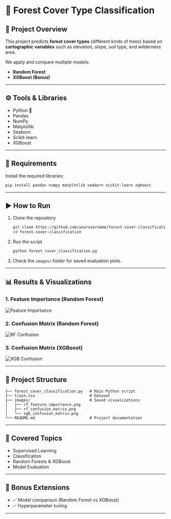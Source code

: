 # 🌲 Forest Cover Type Classification

## 📌 Project Overview

This project predicts **forest cover types** (different kinds of trees) based on **cartographic variables** such as elevation, slope, soil type, and wilderness area.

We apply and compare multiple models:

* **Random Forest**
* **XGBoost (Bonus)**

---

## ⚙️ Tools & Libraries

* Python 🐍
* Pandas
* NumPy
* Matplotlib
* Seaborn
* Scikit-learn
* XGBoost

---

## 🔧 Requirements

Install the required libraries:

```bash
pip install pandas numpy matplotlib seaborn scikit-learn xgboost
```

---

## ▶️ How to Run

1. Clone the repository

   ```bash
   git clone https://github.com/yourusername/forest-cover-classification.git
   cd forest-cover-classification
   ```

2. Run the script

   ```bash
   python forest_cover_classification.py
   ```

3. Check the `images/` folder for saved evaluation plots.

---

## 📊 Results & Visualizations

### 1. Feature Importance (Random Forest)

![Feature Importance](images/feature_importance_RandomForest.png)

### 2. Confusion Matrix (Random Forest)

![RF Confusion](images/confusion_matrix_RandomForest.png)

### 3. Confusion Matrix (XGBoost)

![XGB Confusion](images/confusion_matrix_XGBoost.png)

---

## 📂 Project Structure

```
├── forest_cover_classification.py   # Main Python script
├── train.csv                        # Dataset
├── images/                          # Saved visualizations
│   ├── rf_feature_importance.png
│   ├── rf_confusion_matrix.png
│   └── xgb_confusion_matrix.png
└── README.md                        # Project documentation
```

---

## 🎯 Covered Topics

* Supervised Learning
* Classification
* Random Forests & XGBoost
* Model Evaluation

---

## 🚀 Bonus Extensions

* ✅ Model comparison (Random Forest vs XGBoost)
* ✅ Hyperparameter tuning

---

